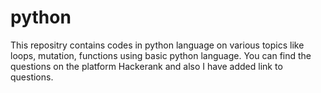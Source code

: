 # python
This repositry contains codes in python language on various topics like loops, mutation, functions using basic python language. 
You can find the questions on the platform Hackerank and also I have added link to questions.
